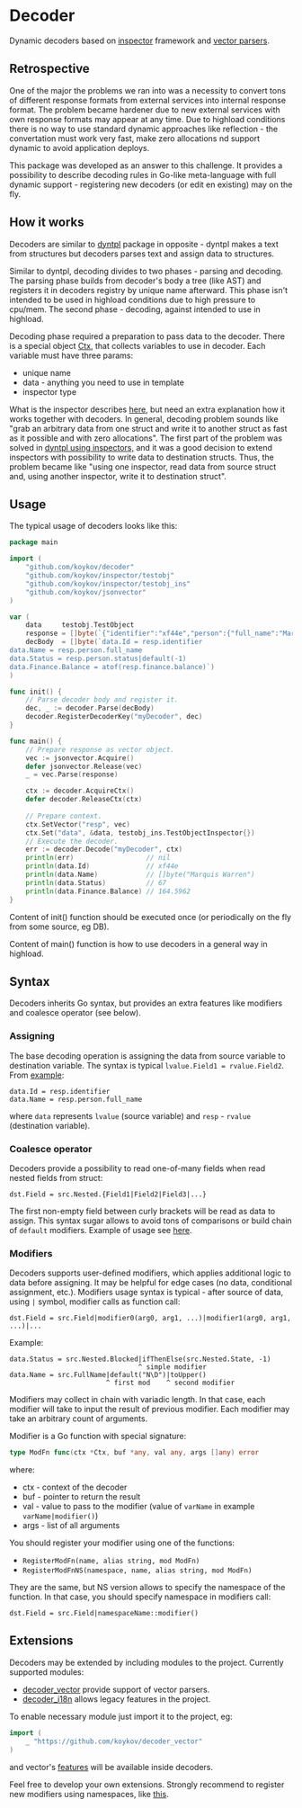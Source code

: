 # Decoder

Dynamic decoders based on [inspector](https://github.com/koykov/inspector) framework
and [vector parsers](https://github.com/koykov/vector).

## Retrospective

One of the major the problems we ran into was a necessity to convert tons of different response formats from external
services into internal response format. The problem became hardener due to new external services with own response
formats may appear at any time. Due to highload conditions there is no way to use standard dynamic approaches like
reflection - the convertation must work very fast, make zero allocations nd support dynamic to avoid application deploys.

This package was developed as an answer to this challenge. It provides a possibility to describe decoding rules in
Go-like meta-language with full dynamic support - registering new decoders (or edit en existing) may on the fly.

## How it works

Decoders are similar to [dyntpl](https://github.com/koykov/dyntpl) package in opposite - dyntpl makes a text from
structures but decoders parses text and assign data to structures.

Similar to dyntpl, decoding divides to two phases - parsing and decoding. The parsing phase builds from decoder's body
a tree (like AST) and registers it in decoders registry by unique name afterward. This phase isn't intended to be used in
highload conditions due to high pressure to cpu/mem. The second phase - decoding, against intended to use in highload.

Decoding phase required a preparation to pass data to the decoder. There is a special object [Ctx](ctx.go), that collects
variables to use in decoder. Each variable must have three params:
* unique name
* data - anything you need to use in template
* inspector type

What is the inspector describes [here](https://github.com/koykov/inspector), but need an extra explanation how it works
together with decoders. In general, decoding problem sounds like "grab an arbitrary data from one struct and write it
to another struct as fast as it possible and with zero allocations". The first part of the problem was solved in
[dyntpl using inspectors,](https://github.com/koykov/inspector/tree/master?tab=readme-ov-file#intro) and it was a good
decision to extend inspectors with possibility to write data to destination structs. Thus, the problem became like
"using one inspector, read data from source struct and, using another inspector, write it to destination struct".

## Usage

The typical usage of decoders looks like this:
```go
package main

import (
	"github.com/koykov/decoder"
	"github.com/koykov/inspector/testobj"
	"github.com/koykov/inspector/testobj_ins"
	"github.com/koykov/jsonvector"
)

var (
	data     testobj.TestObject
	response = []byte(`{"identifier":"xf44e","person":{"full_name":"Marquis Warren","status":67},"finance":{"balance":"164.5962"","is_active":true}}`)
	decBody  = []byte(`data.Id = resp.identifier
data.Name = resp.person.full_name
data.Status = resp.person.status|default(-1)
data.Finance.Balance = atof(resp.finance.balance)`)
)

func init() {
	// Parse decoder body and register it.
	dec, _ := decoder.Parse(decBody)
	decoder.RegisterDecoderKey("myDecoder", dec)
}

func main() {
	// Prepare response as vector object.
	vec := jsonvector.Acquire()
	defer jsonvector.Release(vec)
	_ = vec.Parse(response)

	ctx := decoder.AcquireCtx()
	defer decoder.ReleaseCtx(ctx)
	
	// Prepare context.
	ctx.SetVector("resp", vec)
	ctx.Set("data", &data, testobj_ins.TestObjectInspector{})
	// Execute the decoder.
	err := decoder.Decode("myDecoder", ctx)
	println(err)                  // nil
	println(data.Id)              // xf44e
	println(data.Name)            // []byte("Marquis Warren")
	println(data.Status)          // 67
	println(data.Finance.Balance) // 164.5962
}
```

Content of init() function should be executed once (or periodically on the fly from some source, eg DB).

Content of main() function is how to use decoders in a general way in highload.

## Syntax

Decoders inherits Go syntax, but provides an extra features like modifiers and coalesce operator (see below).

### Assigning

The base decoding operation is assigning the data from source variable to destination variable. The syntax is typical
`lvalue.Field1 = rvalue.Field2`. From [example](#usage):
```
data.Id = resp.identifier
data.Name = resp.person.full_name
```
where `data` represents `lvalue` (source variable) and `resp` - `rvalue` (destination variable).

### Coalesce operator

Decoders provide a possibility to read one-of-many fields when read nested fields from struct:
```
dst.Field = src.Nested.{Field1|Field2|Field3|...}
```
The first non-empty field between curly brackets will be read as data to assign. This syntax sugar allows to avoid tons
of comparisons or build chain of `default` modifiers. Example of usage see [here](testdata/decoder/decoder4.dec).

### Modifiers

Decoders supports user-defined modifiers, which applies additional logic to data before assigning. It may be helpful for
edge cases (no data, conditional assignment, etc.). Modifiers usage syntax is typical - after source of data, using `|`
symbol, modifier calls as function call:
```
dst.Field = src.Field|modifier0(arg0, arg1, ...)|modifier1(arg0, arg1, ...)|...
```

Example:
```
data.Status = src.Nested.Blocked|ifThenElse(src.Nested.State, -1)
                                ^ simple modifier
data.Name = src.FullName|default("N\D")|toUpper()
                        ^ first mod    ^ second modifier
```

Modifiers may collect in chain with variadic length. In that case, each modifier will take to input the result of
previous modifier. Each modifier may take an arbitrary count of arguments.

Modifier is a Go function with special signature:
```go
type ModFn func(ctx *Ctx, buf *any, val any, args []any) error
```
where:
* ctx - context of the decoder
* buf - pointer to return the result
* val - value to pass to the modifier (value of `varName` in example `varName|modifier()`) 
* args - list of all arguments

You should register your modifier using one of the functions:
* `RegisterModFn(name, alias string, mod ModFn)`
* `RegisterModFnNS(namespace, name, alias string, mod ModFn)`

They are the same, but NS version allows to specify the namespace of the function. In that case, you should specify namespace
in modifiers call:
```
dst.Field = src.Field|namespaceName::modifier()
```

## Extensions

Decoders may be extended by including modules to the project. Currently supported modules:
* [decoder_vector](https://github.com/koykov/decoder_vector) provide support of vector parsers.
* [decoder_i18n](https://github.com/koykov/decoder_legacy) allows legacy features in the project.

To enable necessary module just import it to the project, eg:
```go
import (
	_ "https://github.com/koykov/decoder_vector"
)
```
and vector's [features](https://github.com/koykov/decoder_vector) will be available inside decoders.

Feel free to develop your own extensions. Strongly recommend to register new modifiers using namespaces, like
[this](https://github.com/koykov/decoder_vector/blob/master/init.go#L15).
